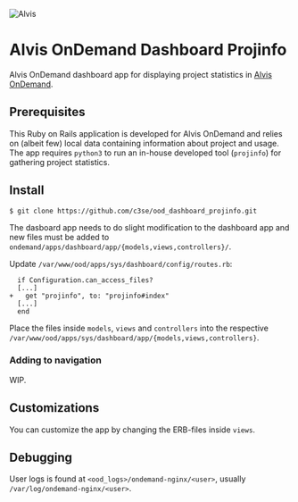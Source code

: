 ![Alvis](alvis_logo.svg)
# Alvis OnDemand Dashboard Projinfo
Alvis OnDemand dashboard app for displaying project statistics in [Alvis OnDemand](https://portal.c3se.chalmers.se).

## Prerequisites
This Ruby on Rails application is developed for Alvis OnDemand and relies on
(albeit few) local data containing information about project and usage.  The app
requires `python3` to run an in-house developed tool (`projinfo`) for gathering
project statistics.

## Install
```
$ git clone https://github.com/c3se/ood_dashboard_projinfo.git
```
The dasboard app needs to do slight modification to the dashboard app and new
files must be added to
`ondemand/apps/dashboard/app/{models,views,controllers}/`.

Update `/var/www/ood/apps/sys/dashboard/config/routes.rb`:
```
  if Configuration.can_access_files?
  [...]
+   get "projinfo", to: "projinfo#index"
  [...]
  end
```

Place the files inside `models`, `views` and `controllers` into the respective
`/var/www/ood/apps/sys/dashboard/app/{models,views,controllers}`.

### Adding to navigation
WIP.

## Customizations
You can customize the app by changing the ERB-files inside `views`.

## Debugging
User logs is found at `<ood_logs>/ondemand-nginx/<user>`, usually
`/var/log/ondemand-nginx/<user>`.
